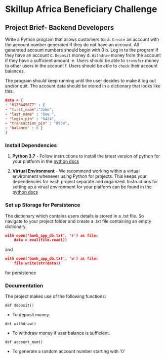 # Skillup Africa Beneficiary Challenge

## Project Brief- Backend Developers 

Write a Python program that allows customers to: 
a. `Create` an account with the account number generated if they do not have an account. All generated account numbers should begin with 0 b. Log in to the program if they have an account 
c. `Deposit` money 
d. `Withdraw` money from the account if they have a sufficient amount. e. Users should be able to `transfer` money to other users in the account 
f. Users should be able to `check` their account balances.

The program should keep running until the user decides to make it log out and/or quit. 
The account data should be stored in a dictionary that looks like this:

```json
data = { 
- "0123445677" : { 
- "first_name":"John", 
- "last_name" : "Doe ", 
- "login_pin" : "8424",
- "transaction_pin" : "0934", 
- "balance" : 0 }
}
```
### Install Dependencies

1. **Python 3.7** - Follow instructions to install the latest version of python for your platform in the [python docs](https://docs.python.org/3/using/unix.html#getting-and-installing-the-latest-version-of-python)

2. **Virtual Environment** - We recommend working within a virtual environment whenever using Python for projects. This keeps your dependencies for each project separate and organized. Instructions for setting up a virual environment for your platform can be found in the [python docs](https://packaging.python.org/guides/installing-using-pip-and-virtual-environments/)

### Set up Storage for Persistence

The dictionary which contains users details is stored in a .txt file. So navigate to your project folder and create a .txt file containing an empty dictionary.
```json
with open('bank_app_db.txt', 'r') as file:
    data = eval(file.read())
```
and
```json
with open('bank_app_db.txt', 'w') as file:
    file.write(str(data))
```
for persistence

### Documentation

The project makes use of the following functions:

`def deposit()`

- To deposit money.

`def withdraw()`

- To withdraw money if user balance is sufficient.

`def account_num()`

- To generate a random account number starting with '0' 
